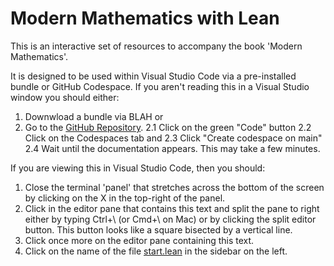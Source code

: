 # Modern Mathematics with Lean

This is an interactive set of resources to accompany the book 'Modern Mathematics'.

It is designed to be used within Visual Studio Code via a pre-installed bundle
or GitHub Codespace. If you aren't reading this in a Visual Studio window
you should either:

1. Downwload a bundle via BLAH or
2. Go to the [GitHub Repository](https://github.com/GihanMarasinghaOrg/modern_maths_lean).
    2.1 Click on the green "Code" button
    2.2 Click on the Codespaces tab and
    2.3 Click "Create codespace on main"
    2.4 Wait until the documentation appears. This may take a few minutes.

If you are viewing this in Visual Studio Code, then you should:

1. Close the terminal 'panel' that stretches across the bottom of the screen by
clicking on the X in the top-right of the panel.
1. Click in the editor pane that contains this text and split the pane to right either by typing Ctrl+\ (or Cmd+\ on Mac) or by clicking the split editor button. This button looks like a square bisected by a vertical line.
2. Click once more on the editor pane containing this text.
2. Click on the name of the file [start.lean](start.lean) in the sidebar on the left.